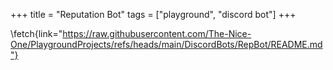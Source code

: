 +++
title = "Reputation Bot"
tags = ["playground", "discord bot"]
+++

\fetch{link="https://raw.githubusercontent.com/The-Nice-One/PlaygroundProjects/refs/heads/main/DiscordBots/RepBot/README.md"}
